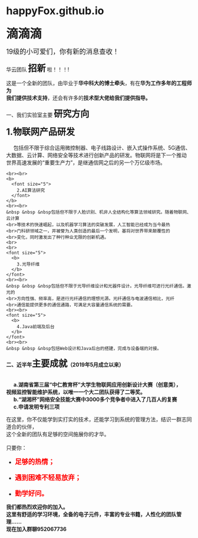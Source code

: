 # happyFox.github.io<!DOCTYPE html>
<html>

<head>
  <meta charset="utf-8">
  <title>华云实验室宣传招新</title>
</head>

<body>
  <font size="6"><b>滴滴滴</b></font>
  <p>
    <font size="4">19级的小可爱们，你有新的消息查收！</font>
  </p>
  <p>华云团队<b>
      <font size="5">招新</font>
    </b>啦！！！!</p>
  <p>
    这是一个全新的团队，由毕业于<b>华中科大的博士牵头</b>，有在<b>华为工作多年的工程师为
      <br>我们提供技术支持</b>，还会有许多的<b>技术型大佬给我们提供指导。</b>
  </p>
  <p>一、我们实验室主要<b>
      <font size="5">研究方向</font>
    </b></p>
  <p>
    <b>
      <font size="5">
        1.物联网产品研发
      </font>
    </b>
    <br><br>
    &nbsp &nbsp &nbsp包括但不限于综合运用微控制器、电子线路设计、嵌入式操作系统、5G通信、
    <br>大数据、云计算、网络安全等技术进行创新产品的研发。物联网将是下一个推动
    <br>世界高速发展的“重要生产力”，是继通信网之后的另一个万亿级市场。

    <br><br>
    <b>
      <font size="5">
        2.AI算法研究
      </font>
    </b>
    <br><br>
    &nbsp &nbsp &nbsp包括但不限于人脸识别、机非人全结构化等算法领域研究。随着物联网、云计算
    <br>等技术的快速崛起，以及机器学习算法的突破发展，人工智能已经成为当今最热
    <br>门科研领域之一，并被誉为人类创造的最后一个发明，基将对世界带来颠覆性的
    <br>变化，同时激发出了种行种业无限的创新机遇。
    <br>
    <br>
    <font size="5">
      <b>
        3.光导纤维
      </b>
    </font>
    <br><br>
    &nbsp &nbsp &nbsp包括但不限于光导纤维设计和光器件设计。光导纤维可进行光纤通信。激光的
    <br>方向性强、频率高，是进行光纤通信的理想光源。光纤通信与电波通信相比，光纤
    <br>通信能提供更多的通信通路，可满足大容量通信系统的需要。
    <br><br>
    <font size="5">
      <b>
        4.Java前端及后台
      </b>
    </font>
    <br><br>
    &nbsp &nbsp &nbsp包括Web设计和Java后台的搭建，完成与设备端的对接。
  </p>
  <p><b>二、近半年<font size="5">主要成就</font>（2019年5月成立以来）</b></p>
  <p>
    <b>
      <br>&nbsp &nbsp &nbsp a.湖南省第三届“中仁教育杯”大学生物联网应用创新设计大赛（创意类），
      <br>视频监控智能维护系统，以唯一一个大二团队获得了二等奖。
      <br>&nbsp &nbsp &nbsp b.“湖湘杯”网络安全技能大赛中3000多个竞争者中进入了几百人的复赛
      <br>&nbsp &nbsp &nbsp c.申请发明专利三项
    </b>
  </p>
  <p>
    在这里，你不仅能学到实打实的技术，还能学习到系统的管理方法，结识一群志同道合的伙伴，
    <br>这个全新的团队有足够的空间施展你的才华。
    <br> <br>只要你：
  </p>
  <ul>
    <li>
      <font size="4.8" color="red"><b>足够的热情；</font>
    </li>
    <br>
    <li>
      <font size="4.8" color="red"><b>遇到困难不轻易放弃；</b></font>
    </li>
    <br>
    <li>
      <font size="4.8" color="red"><b>勤学好问。</b></font>
    </li>
  </ul>

  <p>
    我们都热烈欢迎你的加入。
    <br> 这里有舒适的学习环境，全备的电子元件，丰富的专业书籍，人性化的团队管理……
    <br> 现在加入群聊952067736</p>

</body>

</html>

